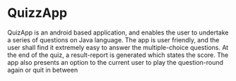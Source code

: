 # QuizzApp
QuizApp is an android based application, and enables the user to undertake a series of questions
on Java language. The app is user friendly, and the user shall find it extremely easy to answer the
multiple-choice questions. At the end of the quiz, a result-report is generated which states the
score. The app also presents an option to the current user to play the question-round again or
quit in between
